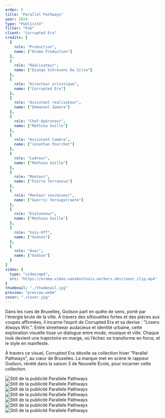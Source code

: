 ```yaml
---
order: 5
title: "Parallel Pathways"
year: 2024
type: "Publicité"
filter: "Pub"
client: "Corrupted Era"
credits: [
  {
    role: "Production",
    name: ["Orama Production"]
  },
  {
    role: "Réalisateur",
    name: ["Django Schrevens Da Silva"]
  },
  {
    role: "Directeur artistique",
    name: ["Corrupted Era"]
  },
  {
    role: "Assistant réalisateur",
    name: ["Emmanuel Zamora"]
  },
  {
    role: "Chef-Opérateur",
    name: ["Mathieu Soille"]
  },
  {
    role: "Assistant Caméra",
    name: ["Jonathan Pourchet"]
  },
  {
    role: "Cadreur",
    name: ["Mathieu Soille"]
  },
  {
    role: "Monteur",
    name: ["Pierre Terranova"]
  },
  {
    role: "Monteur son/mixeur",
    name: ["Guerric Verougstraete"]
  },
  {
    role: "Étalonneur",
    name: ["Mathieu Soille"]
  },
  {
    role: "Voix-Off",
    name: ["Godson"]
  },
  {
    role: "Avec",
    name: ["Godson"]
  }
]
video: {
  type: "video/mp4",
  src: "https://orama-video.vanakenlouis.workers.dev/coeur_clip.mp4"
}
thumbnail: "./thumbnail.jpg"
preview: "preview.webm"
cover: "./cover.jpg"
---
```


Dans les rues de Bruxelles, Godson part en quête de sens, porté par l'énergie brute de la ville. À travers des silhouettes fortes et des pièces aux coupes affirmées, il incarne l’esprit de Corrupted Era et sa devise : "Losers Always Win.". Entre streetwear audacieux et identité urbaine, cette exploration visuelle tisse un dialogue entre mode, musique et ville. Chaque look devient une trajectoire en marge, où l’échec se transforme en force, et le style en manifeste.

À travers ce visuel, Corrupted Era dévoile sa collection hiver "Parallel Pathways", au cœur de Bruxelles. La marque met en scène le rappeur Godson, révélé dans la saison 3 de Nouvelle École, pour incarner cette collection.

![Still de la publicité Parallele Pathways](./stills/PP_Stills_OG_1.jpg)
![Still de la publicité Parallele Pathways](./stills/PP_Stills_OG_2.jpg)
![Still de la publicité Parallele Pathways](./stills/PP_Stills_OG_3.jpg)
![Still de la publicité Parallele Pathways](./stills/PP_Stills_OG_4.jpg)
![Still de la publicité Parallele Pathways](./stills/PP_Stills_OG_5.jpg)
![Still de la publicité Parallele Pathways](./stills/PP_Stills_OG_6.jpg)
![Still de la publicité Parallele Pathways](./stills/PP_Stills_OG_7.jpg)